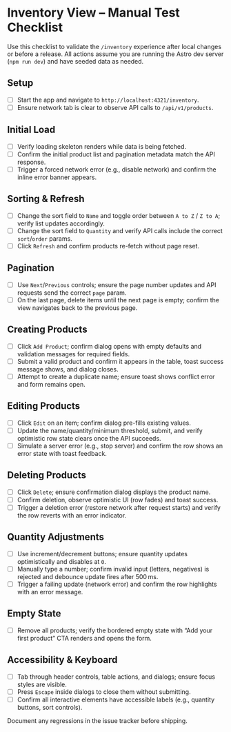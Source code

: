 # Inventory View – Manual Test Checklist

Use this checklist to validate the `/inventory` experience after local changes or before a release. All actions assume you are running the Astro dev server (`npm run dev`) and have seeded data as needed.

## Setup

- [ ] Start the app and navigate to `http://localhost:4321/inventory`.
- [ ] Ensure network tab is clear to observe API calls to `/api/v1/products`.

## Initial Load

- [ ] Verify loading skeleton renders while data is being fetched.
- [ ] Confirm the initial product list and pagination metadata match the API response.
- [ ] Trigger a forced network error (e.g., disable network) and confirm the inline error banner appears.

## Sorting & Refresh

- [ ] Change the sort field to `Name` and toggle order between `A to Z` / `Z to A`; verify list updates accordingly.
- [ ] Change the sort field to `Quantity` and verify API calls include the correct `sort`/`order` params.
- [ ] Click `Refresh` and confirm products re-fetch without page reset.

## Pagination

- [ ] Use `Next`/`Previous` controls; ensure the page number updates and API requests send the correct `page` param.
- [ ] On the last page, delete items until the next page is empty; confirm the view navigates back to the previous page.

## Creating Products

- [ ] Click `Add Product`; confirm dialog opens with empty defaults and validation messages for required fields.
- [ ] Submit a valid product and confirm it appears in the table, toast success message shows, and dialog closes.
- [ ] Attempt to create a duplicate name; ensure toast shows conflict error and form remains open.

## Editing Products

- [ ] Click `Edit` on an item; confirm dialog pre-fills existing values.
- [ ] Update the name/quantity/minimum threshold, submit, and verify optimistic row state clears once the API succeeds.
- [ ] Simulate a server error (e.g., stop server) and confirm the row shows an error state with toast feedback.

## Deleting Products

- [ ] Click `Delete`; ensure confirmation dialog displays the product name.
- [ ] Confirm deletion, observe optimistic UI (row fades) and toast success.
- [ ] Trigger a deletion error (restore network after request starts) and verify the row reverts with an error indicator.

## Quantity Adjustments

- [ ] Use increment/decrement buttons; ensure quantity updates optimistically and disables at `0`.
- [ ] Manually type a number; confirm invalid input (letters, negatives) is rejected and debounce update fires after 500 ms.
- [ ] Trigger a failing update (network error) and confirm the row highlights with an error message.

## Empty State

- [ ] Remove all products; verify the bordered empty state with “Add your first product” CTA renders and opens the form.

## Accessibility & Keyboard

- [ ] Tab through header controls, table actions, and dialogs; ensure focus styles are visible.
- [ ] Press `Escape` inside dialogs to close them without submitting.
- [ ] Confirm all interactive elements have accessible labels (e.g., quantity buttons, sort controls).

Document any regressions in the issue tracker before shipping.

